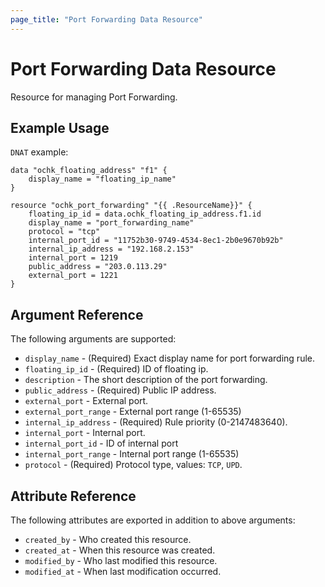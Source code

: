 ```yaml
---
page_title: "Port Forwarding Data Resource"
---
```


# Port Forwarding Data Resource

Resource for managing Port Forwarding.

## Example Usage

`DNAT` example:

```hcl
data "ochk_floating_address" "f1" {
    display_name = "floating_ip_name"
}

resource "ochk_port_forwarding" "{{ .ResourceName}}" {
    floating_ip_id = data.ochk_floating_ip_address.f1.id
    display_name = "port_forwarding_name"
    protocol = "tcp"
    internal_port_id = "11752b30-9749-4534-8ec1-2b0e9670b92b"
    internal_ip_address = "192.168.2.153"
    internal_port = 1219
    public_address = "203.0.113.29"
    external_port = 1221
}
```

## Argument Reference

The following arguments are supported:

* `display_name` - (Required) Exact display name for port forwarding rule.
* `floating_ip_id` - (Required) ID of floating ip.
* `description` - The short description of the port forwarding.
* `public_address` - (Required) Public IP address.
* `external_port` - External port.
* `external_port_range` - External port range (1-65535)
* `internal_ip_address` - (Required) Rule priority (0-2147483640).
* `internal_port` - Internal port.
* `internal_port_id` - ID of internal port
* `internal_port_range` - Internal port range (1-65535)
* `protocol` - (Required) Protocol type, values: `TCP`, `UPD`.

## Attribute Reference

The following attributes are exported in addition to above arguments:

* `created_by` - Who created this resource.
* `created_at` - When this resource was created.
* `modified_by` - Who last modified this resource.
* `modified_at` - When last modification occurred.


